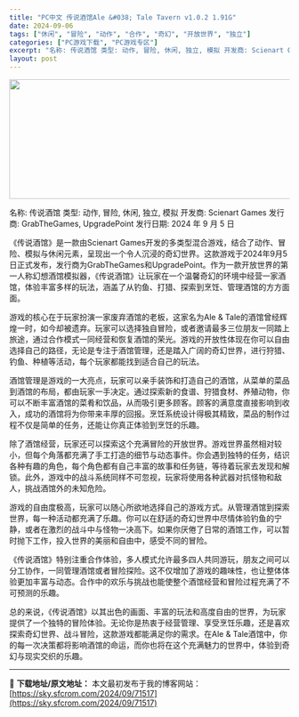 ```yaml
---
title: "PC中文 传说酒馆Ale &#038; Tale Tavern v1.0.2 1.91G"
date: 2024-09-06
tags: ["休闲", "冒险", "动作", "合作", "奇幻", "开放世界", "独立"]
categories: ["PC游戏下载", "PC游戏专区"]
excerpt: "名称: 传说酒馆 类型: 动作, 冒险, 休闲, 独立, 模拟 开发商: Scienart Games 发行商: GrabTheGames, UpgradePoint 发行日期: 2024 年 9 月 5 日 《传说酒馆》是一款由Scienart Games开发的多类型混合游戏，结合了动作、冒险、模&hellip;"
layout: post
---
```


<img class="aligncenter size-full wp-image-71518" src="https://sky.sfcrom.com/wp-content/uploads/2024/09/2024090600340643.webp" alt="" width="660" height="215" />

名称: 传说酒馆
类型: 动作, 冒险, 休闲, 独立, 模拟
开发商: Scienart Games
发行商: GrabTheGames, UpgradePoint
发行日期: 2024 年 9 月 5 日

《传说酒馆》是一款由Scienart Games开发的多类型混合游戏，结合了动作、冒险、模拟与休闲元素，呈现出一个令人沉浸的奇幻世界。这款游戏于2024年9月5日正式发布，发行商为GrabTheGames和UpgradePoint。作为一款开放世界的第一人称幻想酒馆模拟器，《传说酒馆》让玩家在一个温馨奇幻的环境中经营一家酒馆，体验丰富多样的玩法，涵盖了从钓鱼、打猎、探索到烹饪、管理酒馆的方方面面。

游戏的核心在于玩家扮演一家废弃酒馆的老板，这家名为Ale &amp; Tale的酒馆曾经辉煌一时，如今却被遗弃。玩家可以选择独自冒险，或者邀请最多三位朋友一同踏上旅途，通过合作模式一同经营和恢复酒馆的荣光。游戏的开放性体现在你可以自由选择自己的路径，无论是专注于酒馆管理，还是踏入广阔的奇幻世界，进行狩猎、钓鱼、种植等活动，每个玩家都能找到适合自己的玩法。

酒馆管理是游戏的一大亮点，玩家可以亲手装饰和打造自己的酒馆，从菜单的菜品到酒馆的布局，都由玩家一手决定。通过探索新的食谱、狩猎食材、养殖动物，你可以不断丰富酒馆的菜肴和饮品，从而吸引更多顾客。顾客的满意度直接影响到收入，成功的酒馆将为你带来丰厚的回报。烹饪系统设计得极其精致，菜品的制作过程不仅是简单的任务，还能让你真正体验到烹饪的乐趣。

除了酒馆经营，玩家还可以探索这个充满冒险的开放世界。游戏世界虽然相对较小，但每个角落都充满了手工打造的细节与动态事件。你会遇到独特的任务，结识各种有趣的角色，每个角色都有自己丰富的故事和任务链，等待着玩家去发现和解锁。此外，游戏中的战斗系统同样不可忽视，玩家将使用各种武器对抗怪物和敌人，挑战酒馆外的未知危险。

游戏的自由度极高，玩家可以随心所欲地选择自己的游戏方式。从管理酒馆到探索世界，每一种活动都充满了乐趣。你可以在舒适的奇幻世界中尽情体验钓鱼的宁静，或者在激烈的战斗中与怪物一决高下。如果你厌倦了日常的酒馆工作，可以暂时抛下工作，投入世界的美丽和自由中，感受不同的冒险。

《传说酒馆》特别注重合作体验，多人模式允许最多四人共同游玩，朋友之间可以分工协作，一同管理酒馆或者冒险探险。这不仅增加了游戏的趣味性，也让整体体验更加丰富与动态。合作中的欢乐与挑战也能使整个酒馆经营和冒险过程充满了不可预测的乐趣。

总的来说，《传说酒馆》以其出色的画面、丰富的玩法和高度自由的世界，为玩家提供了一个独特的冒险体验。无论你是热衷于经营管理、享受烹饪乐趣，还是喜欢探索奇幻世界、战斗冒险，这款游戏都能满足你的需求。在Ale &amp; Tale酒馆中，你的每一次决策都将影响酒馆的命运，而你也将在这个充满魅力的世界中，体验到奇幻与现实交织的乐趣。

---
📖 **下载地址/原文地址：** 本文最初发布于我的博客网站：[https://sky.sfcrom.com/2024/09/71517](https://sky.sfcrom.com/2024/09/71517)

